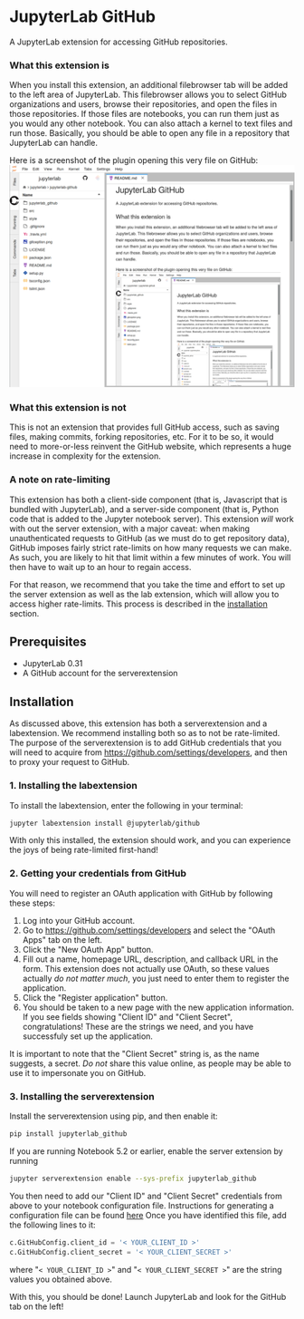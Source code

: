 # JupyterLab GitHub

A JupyterLab extension for accessing GitHub repositories.

### What this extension is

When you install this extension, an additional filebrowser tab will be added
to the left area of JupyterLab. This filebrowser allows you to select GitHub
organizations and users, browse their repositories, and open the files in those
repositories. If those files are notebooks, you can run them just as you would
any other notebook. You can also attach a kernel to text files and run those.
Basically, you should be able to open any file in a repository that JupyterLab can handle.

Here is a screenshot of the plugin opening this very file on GitHub:
![gitception](gitception.png "Gitception")

### What this extension is not

This is not an extension that provides full GitHub access, such as
saving files, making commits, forking repositories, etc.
For it to be so, it would need to more-or-less reinvent the GitHub website,
which represents a huge increase in complexity for the extension.

### A note on rate-limiting

This extension has both a client-side component (that is, Javascript that is bundled
with JupyterLab), and a server-side component (that is, Python code that is added
to the Jupyter notebook server). This extension *will* work with out the server extension,
with a major caveat: when making unauthenticated requests to GitHub 
(as we must do to get repository data), GitHub imposes fairly strict rate-limits
on how many requests we can make. As such, you are likely to hit that limit
within a few minutes of work. You will then have to wait up to an hour to regain access.

For that reason, we recommend that you take the time and effort to set up the server
extension as well as the lab extension, which will allow you to access higher rate-limits.
This process is described in the [installation](#Installation) section.

## Prerequisites

* JupyterLab 0.31
* A GitHub account for the serverextension

## Installation

As discussed above, this extension has both a serverextension and a labextension.
We recommend installing both so as to not be rate-limited.
The purpose of the serverextension is to add GitHub credentials that you will need to acquire
from https://github.com/settings/developers, and then to proxy your request to GitHub.

### 1. Installing the labextension

To install the labextension, enter the following in your terminal:
```bash
jupyter labextension install @jupyterlab/github
```
With only this installed, the extension should work, and you can experience the joys of
being rate-limited first-hand!

### 2. Getting your credentials from GitHub

You will need to register an OAuth application with GitHub by following these steps:
1. Log into your GitHub account.
1. Go to https://github.com/settings/developers and select the "OAuth Apps" tab on the left.
1. Click the "New OAuth App" button.
1. Fill out a name, homepage URL, description, and callback URL in the form.
This extension does not actually use OAuth, so these values actually *do not matter much*,
you just need to enter them to register the application.
1. Click the "Register application" button.
1. You should be taken to a new page with the new application information.
If you see fields showing "Client ID" and "Client Secret", congratulations!
These are the strings we need, and you have successfuly set up the application.

It is important to note that the "Client Secret" string is, as the name suggests, a secret.
*Do not* share this value online, as people may be able to use it to impersonate you on GitHub.

### 3. Installing the serverextension

Install the serverextension using pip, and then enable it:
```bash
pip install jupyterlab_github
```

If you are running Notebook 5.2 or earlier, enable the server extension by running
```bash
jupyter serverextension enable --sys-prefix jupyterlab_github
```

You then need to add our "Client ID" and "Client Secret" credentials from above
to your notebook configuration file. Instructions for generating a configuration
file can be found [here](http://jupyter-notebook.readthedocs.io/en/stable/config_overview.html#configure-nbserver)
Once you have identified this file, add the following lines to it:
```python
c.GitHubConfig.client_id = '< YOUR_CLIENT_ID >'
c.GitHubConfig.client_secret = '< YOUR_CLIENT_SECRET >'
```
where "`< YOUR_CLIENT_ID >`" and "`< YOUR_CLIENT_SECRET >`" are the string values you obtained above.

With this, you should be done! Launch JupyterLab and look for the GitHub tab on the left!
